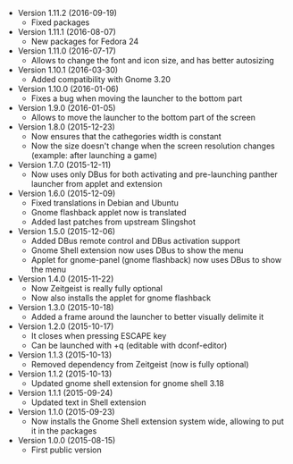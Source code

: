 * Version 1.11.2 (2016-09-19)
   * Fixed packages
* Version 1.11.1 (2016-08-07)
   * New packages for Fedora 24
* Version 1.11.0 (2016-07-17)
   * Allows to change the font and icon size, and has better autosizing
* Version 1.10.1 (2016-03-30)
   * Added compatibility with Gnome 3.20
* Version 1.10.0 (2016-01-06)
   * Fixes a bug when moving the launcher to the bottom part
* Version 1.9.0 (2016-01-05)
   * Allows to move the launcher to the bottom part of the screen
* Version 1.8.0 (2015-12-23)
   * Now ensures that the cathegories width is constant
   * Now the size doesn't change when the screen resolution changes (example: after launching a game)
* Version 1.7.0 (2015-12-11)
   * Now uses only DBus for both activating and pre-launching panther launcher from applet and extension
* Version 1.6.0 (2015-12-09)
   * Fixed translations in Debian and Ubuntu
   * Gnome flashback applet now is translated
   * Added last patches from upstream Slingshot
* Version 1.5.0 (2015-12-06)
   * Added DBus remote control and DBus activation support
   * Gnome Shell extension now uses DBus to show the menu
   * Applet for gnome-panel (gnome flashback) now uses DBus to show the menu
* Version 1.4.0 (2015-11-22)
   * Now Zeitgeist is really fully optional
   * Now also installs the applet for gnome flashback
* Version 1.3.0 (2015-10-18)
   * Added a frame around the launcher to better visually delimite it
* Version 1.2.0 (2015-10-17)
   * It closes when pressing ESCAPE key
   * Can be launched with <Super>+q (editable with dconf-editor)
* Version 1.1.3 (2015-10-13)
   * Removed dependency from Zeitgeist (now is fully optional)
* Version 1.1.2 (2015-10-13)
   * Updated gnome shell extension for gnome shell 3.18
* Version 1.1.1 (2015-09-24)
   * Updated text in Shell extension
* Version 1.1.0 (2015-09-23)
   * Now installs the Gnome Shell extension system wide, allowing to put it in the packages
* Version 1.0.0 (2015-08-15)
   * First public version
